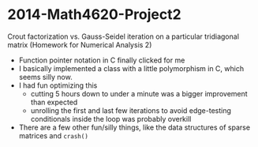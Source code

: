 # 2014-Math4620-Project2
Crout factorization vs. Gauss-Seidel iteration on a particular tridiagonal matrix (Homework for Numerical Analysis 2)

- Function pointer notation in C finally clicked for me
- I basically implemented a class with a little polymorphism in C, which seems silly now.
- I had fun optimizing this
  - cutting 5 hours down to under a minute was a bigger improvement than expected
  - unrolling the first and last few iterations to avoid edge-testing conditionals inside the loop was probably overkill
- There are a few other fun/silly things, like the data structures of sparse matrices and `crash()`
